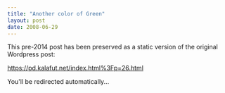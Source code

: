 ```yaml
---
title: "Another color of Green"
layout: post
date: 2008-06-29
---
```


This pre-2014 post has been preserved as a static version of the original Wordpress post:

https://pd.kalafut.net/index.html%3Fp=26.html

You'll be redirected automatically...

<head>
  <meta http-equiv="refresh" content="5;url=https://pd.kalafut.net/index.html%3Fp=26.html">
</head>

